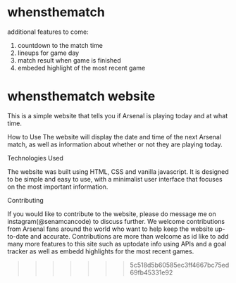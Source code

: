 
# whensthematch

additional features to come: 
1. countdown to the match time 
1. lineups for game day
2. match result when game is finished
3. embeded highlight of the most recent game 

# whensthematch website 

This is a simple website that tells you if Arsenal is playing today and at what time. 

How to Use
The website will display the date and time of the next Arsenal match, as well as information about whether or not they are playing today.

Technologies Used

The website was built using HTML, CSS and vanilla javascript. It is designed to be simple and easy to use, with a minimalist user interface that focuses on the most important information.

Contributing

If you would like to contribute to the website, please do message me on instagram(@senamcancode) to discuss further. We welcome contributions from Arsenal fans around the world who want to help keep the website up-to-date and accurate. Contributions are more than welcome as id like to add many more features to this site such as uptodate info using APIs and a goal tracker as well as embedd highlights for the most recent games. 



>>>>>>> 5c518d5b60585ec3ff4667bc75ed69fb45331e92

